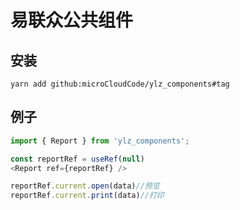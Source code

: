 # 易联众公共组件

## 安装

```yarn add github:microCloudCode/ylz_components#tag```

## 例子

```javascript
import { Report } from 'ylz_components';

const reportRef = useRef(null)
<Report ref={reportRef} />

reportRef.current.open(data)//预览
reportRef.current.print(data)//打印

```